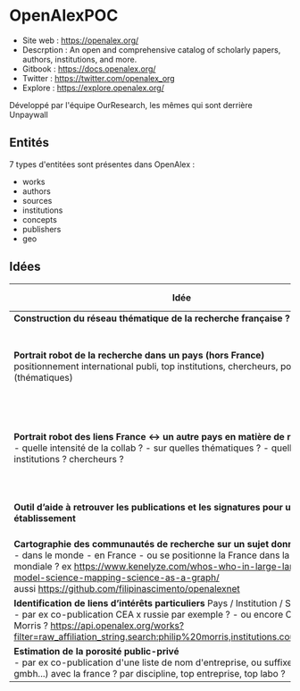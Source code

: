 # OpenAlexPOC

* Site web : https://openalex.org/
* Descrption : An open and comprehensive catalog of scholarly papers, authors, institutions, and more.
* Gitbook : https://docs.openalex.org/
* Twitter : https://twitter.com/openalex_org
* Explore : https://explore.openalex.org/

Développé par l'équipe OurResearch, les mêmes qui sont derrière Unpaywall


## Entités

7 types d'entitées sont présentes dans OpenAlex :
* works
* authors
* sources
* institutions
* concepts
* publishers
* geo


## Idées

| Idée | Pour qui ? | Quoi ? | Comment ? |
| --- | --- | --- | --- |
| **Construction du réseau thématique de la recherche française ?** |  |  |  |
| **Portrait robot de la recherche dans un pays (hors France)** <br> positionnement international publi, top institutions, chercheurs, points forts (thématiques) | SSRI ? CurieXPlore ? | graphes standards | - liste des indicateurs <br> - requêtes API + calculs python - dataviz |
| **Portrait robot des liens France ↔ un autre pays en matière de recherche**<br> - quelle intensité de la collab ? - sur quelles thématiques ? - quelles institutions ? chercheurs ? | SSRI ?CurieXPlore ? | graphes standards | - liste des indicateurs - requêtes API + calculs python - dataviz |
| **Outil d’aide à retrouver les publications et les signatures pour un établissement** | Etablissements | moteur de recherche, liste, exports | moteur de recherche + exports |
| **Cartographie des communautés de recherche sur un sujet donné** <br> - dans le monde - en France - ou se positionne la France dans la cartographie mondiale ? ex https://www.kenelyze.com/whos-who-in-large-language-model-science-mapping-science-as-a-graph/ <br> aussi https://github.com/filipinascimento/openalexnet |  | réseaux, graphes standards, listes  |  |
| **Identification de liens d’intérêts particuliers** Pays / Institution / Sujet<br> - par ex co-publication CEA x russie par exemple ? - ou encore CNRS x Philip Morris ? https://api.openalex.org/works?filter=raw_affiliation_string.search:philip%20morris,institutions.country_code:FR |  |  |  |
| **Estimation de la porosité public-privé** <br> - par ex co-publication d'une liste de nom d'entreprise, ou suffixe (ltd, sarl, gmbh...)  avec la france ?  par discipline, top entreprise, top labo ?|  |  |  |
